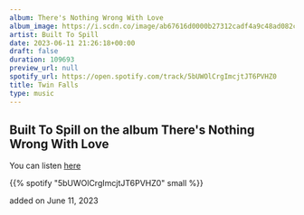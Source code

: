 ```yaml
---
album: There's Nothing Wrong With Love
album_image: https://i.scdn.co/image/ab67616d0000b27312cadf4a9c48ad082c7b3390
artist: Built To Spill
date: 2023-06-11 21:26:18+00:00
draft: false
duration: 109693
preview_url: null
spotify_url: https://open.spotify.com/track/5bUWOlCrgImcjtJT6PVHZ0
title: Twin Falls
type: music
---
```



## Built To Spill on the album There's Nothing Wrong With Love

You can listen [here](https://open.spotify.com/track/5bUWOlCrgImcjtJT6PVHZ0)

{{% spotify "5bUWOlCrgImcjtJT6PVHZ0" small %}}

added on June 11, 2023